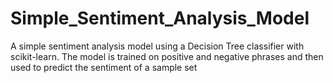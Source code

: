 # Simple_Sentiment_Analysis_Model
A simple sentiment analysis model using a Decision Tree classifier with scikit-learn. The model is trained on positive and negative phrases and then used to predict the sentiment of a sample set
